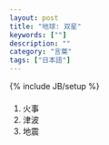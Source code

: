```yaml
---
layout: post
title: "地球: 双星"
keywords: [""]
description: ""
category: "言葉"
tags: ["日本語"]
---
```

{% include JB/setup %}

####
1. 火事
2. 津波
3. 地震
